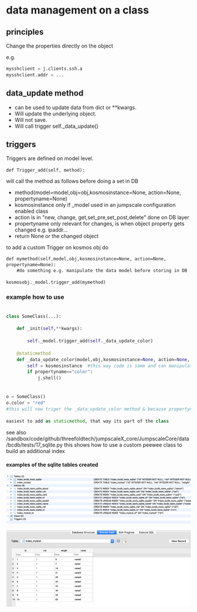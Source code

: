 # data management on a class

## principles

Change the properties directly on the object

e.g.

```python
mysshclient = j.clients.ssh.a
mysshclient.addr = ...

```


## data_update method

- can be used to update data from dict or **kwargs.
- Will update the underlying object.
- Will not save.
- Will call trigger self._data_update()


## triggers

Triggers are defined on model level.

```def Trigger_add(self, method):```

will call the method as follows before doing a set in DB

- method(model=model,obj=obj,kosmosinstance=None, action=None, propertyname=None)
- kosmosinstance only if _model used in an jumpscale configuration enabled class
- action is in "new, change, get,set_pre,set_post,delete"  done on DB layer
- propertyname only relevant for changes, is when object property gets changed e.g. ipaddr...
- return None or the changed object

to add a custom Trigger on kosmos obj do

```
def mymethod(self,model,obj,kosmosinstance=None, action=None, propertyname=None):
    #do something e.g. manipulate the data model before storing in DB

kosmosobj._model.trigger_add(mymethod)
```


### example how to use

```python

class SomeClass(...):

    def _init(self,**kwargs):

        self._model.trigger_add(self._data_update_color)

    @staticmethod
    def _data_update_color(model,obj,kosmosinstance=None, action=None, propertyname=None):
        self = kosmosinstance  #this way code is same and can manipulate self like in other methods
        if propertyname=="color":
            j.shell()


o = SomeClass()
o.color = "red"
#this will now triger the _data_update_color method & because propertyname matches it will get in shell

easiest to add as staticmethod, that way its part of the class


```

see also /sandbox/code/github/threefoldtech/jumpscaleX_core/JumpscaleCore/data/bcdb/tests/17_sqlite.py
this shows how to use a custom peewee class to build an additional index

#### examples of the sqlite tables created

![](inages/sqlite1.png)


![](images/sqlite3.png)






